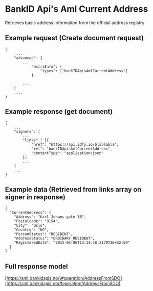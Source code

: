 # BankID Api's Aml Current Address

Retrieves basic address information from the official address registry

## Example request \(Create document request\)

```text
{
    ....
    "advanced": {
        ...
            "extraInfo": {
                "types": ["bankIDApisAmlCurrentAddress"]                
            }

        ...        
    }
    ....
}
```

## Example response \(get document\)

```text
{
    ...
    "signers": [
        ...
        "links" : [{
            "href": "https://api.idfy.io/blablabla",
            "rel": "bankIDApisAmlCurrentAddress",
            "contentType": "application/json"
        }]
        ...
    ]
    ...   
}
```

## Example data \(Retrieved from links array on signer in response\)

```text
{
  "CurrentAddress": {
    "Address": "Karl Johans gate 1B",
    "Postalcode": "0154",
    "City": "Oslo",
    "Country": "NO",
    "PersonStatus": "RESIDENT",
    "AddressStatus": "ORDINARY_RESIDENT",
    "RegisteredDate": "2015-06-06T14:34:58.3179726+02:00"
  }
}
```

## Full response model

[https://aml.bankidapis.no/\#operation/AddressFromSDO](https://aml.bankidapis.no/#operation/AddressFromSDO)

